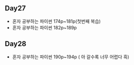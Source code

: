 ## Day27

* 혼자 공부하는 파이썬 174p~181p(첫번째 복습)
* 혼자 공부하는 파이썬 182p~189p

## Day28

* 혼자 공부하는 파이썬 190p~194p
( 아 갈수록 너무 어렵다 흑)
